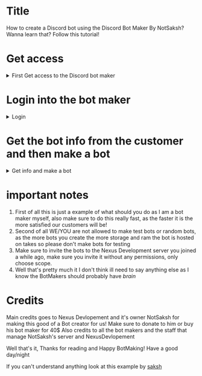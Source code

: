 # Title
How to create a Discord bot using the Discord Bot Maker By NotSaksh? Wanna learn that? Follow this tutorial!

# Get access
<details>
<summary>First Get access to the Discord bot maker</summary>
<br>
To get access to the bot maker you must be a staff in https://discord.gg/notsaksh if your allready a staff and there are slots open for new bot makers, then DM NotSaksh or NotHarry!
</details>

# Login into the bot maker
<details>
<summary>Login</summary>
<br>
So now you've gotten the bot maker role and have been invited to the Nexus Devlopement discord server, now you need to login to the bot maker<br>
<br>
To login follow my steps<br>
Go to https://admin.notsakshy.com and press create a bot, after you press that you will get a discord auth screen, you must press Authorise, and done! You've been logged in!
</details>

# Get the bot info from the customer and then make a bot
<details>
<summary>Get info and make a bot</summary>
<br>
So now since you've logged in to the bot maker press ok create a bot, and then get the info that the customer provided, (like prefix etc) and fill those In, now the main part comes **TOKEN**
<br>
<br> Since your a bot maker you must've been invited to a Discord Teams and to accept the team check your email<br>
Email will look like this: https://tinyurl.com/3r2tvujn (don't worry this url is safe no ads)<br><br>
After you've accepted the email go to https://discord.com/developers/applications and create the bot with provided Name, make sure you choose the project you were invited to (screenshot link:https://tinyurl.com/5n7tkme4)<br><br>
After you've made a bot, go to bots section and create a bot, and make sure to enable this intents https://tinyurl.com/544y3s3x <br><br>
After that your pretty much done, input the bot token and set the about me to<br>
==============================<br>
| OP 600+ commands bot!<br>                            
| Coded by: https://discord.gg/notsaksh<br>  
==============================<br>
Make sure to set above as about me, and done your pretty much done, that's it the bot has been made
</details>

# important notes
1. First of all this is just a example of what should you do as I am a bot maker myself, also make sure to do this really fast, as the faster it is the more satisfied our customers will be!
2. Second of all WE/YOU are not allowed to make test bots or random bots, as the more bots you create the more storage and ram the bot is hosted on takes so please don't make bots for testing
3. Make sure to invite the bots to the Nexus Development server you joined a while ago, make sure you invite it without any permissions, only choose scope.
4. Well that's pretty much it I don't think ill need to say anything else as I know the BotMakers should probably have *brain*

# Credits

Main credits goes to Nexus Devlopement and it's owner NotSaksh for making this good of a Bot creator for us! Make sure to donate to him or buy his bot maker for 40$
Also credits to all the bot makers and the staff that manage NotSaksh's server and NexusDevlopement

Well that's it, Thanks for reading and Happy BotMaking! Have a good day/night

If you can't understand anything look at this example by [saksh](https://media.discordapp.net/attachments/933753977831579738/935553742286258246/2022-01-24_20-26-13.mp4)
